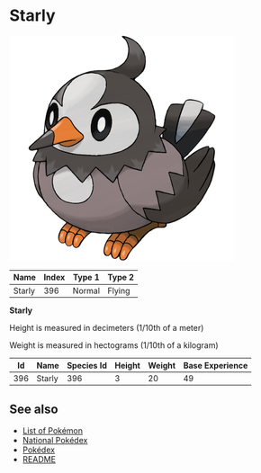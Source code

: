# Starly


![Starly](images/396.png)

| **Name** | **Index** | **Type 1** | **Type 2** |
|----|----|----|----|
| Starly | 396 | Normal | Flying  |

**Starly** 


Height is measured in decimeters (1/10th of a meter)

Weight is measured in hectograms (1/10th of a kilogram)

| **Id** | **Name** | **Species Id** | **Height** | **Weight** | **Base Experience** |
|--------|----------|----------------|------------|------------|---------------------|
| 396 | Starly | 396 | 3 | 20 | 49 |


## See also

- [List of Pokémon](../pokemon.md)
- [National Pokédex](../national_pokedex.md)
- [Pokédex](../pokedex.md)
- [README](../README.md)
